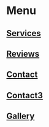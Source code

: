 # Menu

## [Services](/services)
## [Reviews](/reviews)
## [Contact](/contact)
## [Contact3](/contact3)
## [Gallery](/https://codepen.io/mrezaulkarim/pen/abVNxbm)





